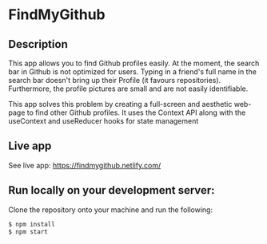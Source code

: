 # FindMyGithub

## Description

This app allows you to find Github profiles easily. At the moment, the search bar in Github is not optimized for users. Typing in a friend's full name in the search bar doesn't bring up their Profile (it favours repositories). Furthermore, the profile pictures are small and are not easily identifiable. 

This app solves this problem by creating a full-screen and aesthetic web-page to find other Github profiles. It uses the Context API along with the useContext and useReducer hooks for state management

## Live app 

See live app: https://findmygithub.netlify.com/

## Run locally on your development server:

Clone the repository onto your machine and run the following:

```bash
$ npm install 
$ npm start
```
